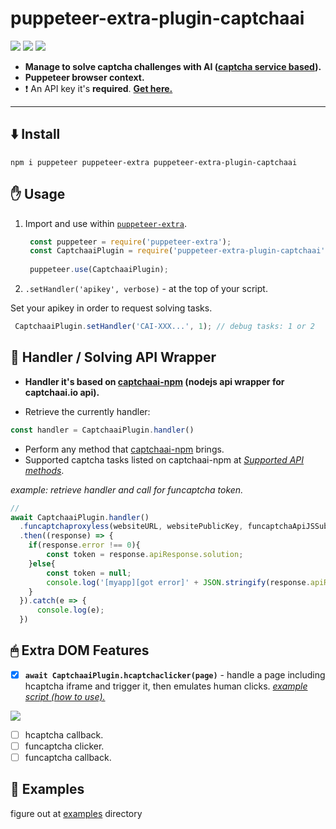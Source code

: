 # puppeteer-extra-plugin-captchaai
[![](https://img.shields.io/badge/1.0.0-puppeteer--extra--plugin--captchaai-blue?logo=npm&logoColor=white)](https://www.npmjs.com/package/puppeteer-extra-plugin-captchaai)
[![](https://img.shields.io/badge/provider-captchaai.io-blue)](https://www.captchaai.io/)
[![](https://img.shields.io/badge/API_doc-captchaai.atlassian.net-blue)](https://captchaai.atlassian.net/wiki/spaces/CAPTCHAAI/pages/393295/All+task+types+and+price+list)


- **Manage to solve captcha challenges with AI ([captcha service based](https://dashboard.captchaai.io/passport/register?inviteCode=CHhA_5os)).**
- **Puppeteer browser context.**
- ❗ An API key it's **required**. [**Get here.**](https://dashboard.captchaai.io/passport/register?inviteCode=CHhA_5os)
---

⬇️ Install
-
    npm i puppeteer puppeteer-extra puppeteer-extra-plugin-captchaai

✋ Usage
-
1. Import and use within [`puppeteer-extra`](https://github.com/berstend/puppeteer-extra).

   ```javascript 
    const puppeteer = require('puppeteer-extra');
    const CaptchaaiPlugin = require('puppeteer-extra-plugin-captchaai')();
    
    puppeteer.use(CaptchaaiPlugin);
    ```

2. `.setHandler('apikey', verbose)` - at the top of your script.

Set your apikey in order to request solving tasks.


   ```javascript 
    CaptchaaiPlugin.setHandler('CAI-XXX...', 1); // debug tasks: 1 or 2
 ```


📖 Handler / Solving API Wrapper
-

- **Handler it's based on [captchaai-npm](https://github.com/0qwertyy/captchaai-npm) (nodejs api wrapper for captchaai.io api).**

- Retrieve the currently handler:
```javascript
const handler = CaptchaaiPlugin.handler()
```
- Perform any method that [captchaai-npm](https://github.com/0qwertyy/captchaai-npm) brings.
- Supported captcha tasks listed on captchaai-npm at [*Supported API methods*](https://github.com/0qwertyy/captchaai-npm#%EF%B8%8Fsupported-api-methods).

*example: retrieve handler and call for funcaptcha token.*
```javascript
//  
await CaptchaaiPlugin.handler()
  .funcaptchaproxyless(websiteURL, websitePublicKey, funcaptchaApiJSSubdomain)
  .then((response) => {
    if(response.error !== 0){ 
        const token = response.apiResponse.solution;
    }else{ 
        const token = null; 
        console.log('[myapp][got error]' + JSON.stringify(response.apiResponse))
    }  
  }).catch(e => {
      console.log(e);
  })
```

🖱 Extra DOM Features
-

- [x] **`await CaptchaaiPlugin.hcaptchaclicker(page)`**  - handle a page including hcaptcha iframe and trigger it, then emulates human clicks. *[example script (how to use).](https://github.com/0qwertyy/puppeteer-extra-plugin-captchaai/blob/master/examples/hcaptchaclicker.js)*

![](https://i.ibb.co/VqVCrZD/webstorm64-a8-AKCsln4p.png)

- [ ] hcaptcha callback.
- [ ] funcaptcha clicker.
- [ ] funcaptcha callback.

📁 Examples
-

figure out at [examples](https://github.com/0qwertyy/puppeteer-extra-plugin-captchaai/blob/master/examples/) directory
